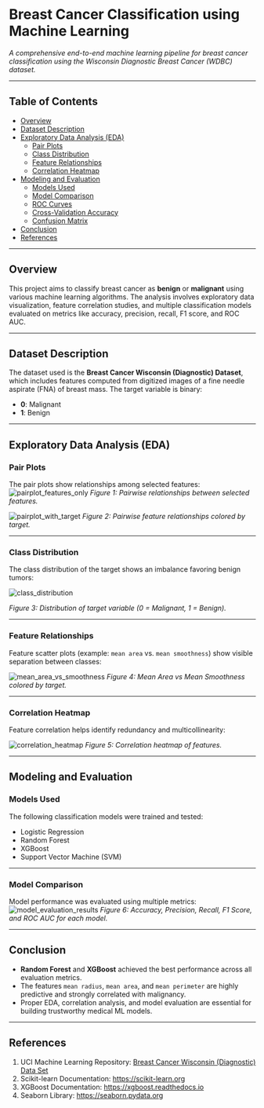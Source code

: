 
# Breast Cancer Classification using Machine Learning

*A comprehensive end-to-end machine learning pipeline for breast cancer classification using the Wisconsin Diagnostic Breast Cancer (WDBC) dataset.*

---

## Table of Contents

- [Overview](#overview)
- [Dataset Description](#dataset-description)
- [Exploratory Data Analysis (EDA)](#exploratory-data-analysis-eda)
  - [Pair Plots](#pair-plots)
  - [Class Distribution](#class-distribution)
  - [Feature Relationships](#feature-relationships)
  - [Correlation Heatmap](#correlation-heatmap)
- [Modeling and Evaluation](#modeling-and-evaluation)
  - [Models Used](#models-used)
  - [Model Comparison](#model-comparison)
  - [ROC Curves](#roc-curves)
  - [Cross-Validation Accuracy](#cross-validation-accuracy)
  - [Confusion Matrix](#confusion-matrix)
- [Conclusion](#conclusion)
- [References](#references)

---

## Overview

This project aims to classify breast cancer as **benign** or **malignant** using various machine learning algorithms. The analysis involves exploratory data visualization, feature correlation studies, and multiple classification models evaluated on metrics like accuracy, precision, recall, F1 score, and ROC AUC.

---

## Dataset Description

The dataset used is the **Breast Cancer Wisconsin (Diagnostic) Dataset**, which includes features computed from digitized images of a fine needle aspirate (FNA) of breast mass. The target variable is binary:
- **0**: Malignant
- **1**: Benign

---

## Exploratory Data Analysis (EDA)

### Pair Plots

The pair plots show relationships among selected features:
![pairplot_features_only](https://github.com/user-attachments/assets/205c0ea0-0759-46c1-8eff-b99c8de49701)
*Figure 1: Pairwise relationships between selected features.*

![pairplot_with_target](https://github.com/user-attachments/assets/3f75f700-d111-4060-89b8-d55c948b24a2)
*Figure 2: Pairwise feature relationships colored by target.*


---

### Class Distribution

The class distribution of the target shows an imbalance favoring benign tumors:

![class_distribution](https://github.com/user-attachments/assets/99a45680-d6e0-4186-9b69-08ba7771d680)

*Figure 3: Distribution of target variable (0 = Malignant, 1 = Benign).*


---

### Feature Relationships

Feature scatter plots (example: `mean area` vs. `mean smoothness`) show visible separation between classes:

![mean_area_vs_smoothness](https://github.com/user-attachments/assets/263de794-3164-48bc-be77-22f9b3966641)
*Figure 4: Mean Area vs Mean Smoothness colored by target.*

---

### Correlation Heatmap

Feature correlation helps identify redundancy and multicollinearity:

![correlation_heatmap](https://github.com/user-attachments/assets/061d630e-08e4-426f-9a7c-c0764987a808)
*Figure 5: Correlation heatmap of features.*

---

## Modeling and Evaluation

### Models Used

The following classification models were trained and tested:

- Logistic Regression
- Random Forest
- XGBoost
- Support Vector Machine (SVM)

---

### Model Comparison

Model performance was evaluated using multiple metrics:
![model_evaluation_results](https://github.com/user-attachments/assets/8a34e6ca-1855-42ac-99d4-68ed8a176593)
*Figure 6: Accuracy, Precision, Recall, F1 Score, and ROC AUC for each model.*

---

## Conclusion

- **Random Forest** and **XGBoost** achieved the best performance across all evaluation metrics.
- The features `mean radius`, `mean area`, and `mean perimeter` are highly predictive and strongly correlated with malignancy.
- Proper EDA, correlation analysis, and model evaluation are essential for building trustworthy medical ML models.

---

## References

1. UCI Machine Learning Repository: [Breast Cancer Wisconsin (Diagnostic) Data Set](https://archive.ics.uci.edu/ml/datasets/Breast+Cancer+Wisconsin+(Diagnostic))
2. Scikit-learn Documentation: https://scikit-learn.org
3. XGBoost Documentation: https://xgboost.readthedocs.io
4. Seaborn Library: https://seaborn.pydata.org


